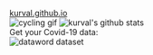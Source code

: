 <a href="https://kurval.github.io/">kurval.github.io</a>  
![cycling gif](https://media.giphy.com/media/gtDpqlIa7OEKs/giphy.gif)
![kurval's github stats](https://github-readme-stats.vercel.app/api?username=kurval&show_icons=true&theme=graywhite&show_icons=true&hide=contribs,prs)  
Get your Covid-19 data:  
![dataword dataset](https://data.world/vale123/covid-19-complete-dataset)
